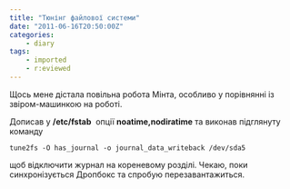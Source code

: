 ```yaml
---
title: "Тюнінг файлової системи"
date: "2011-06-16T20:50:00Z"
categories:
    - diary
tags:
    - imported
    - r:eviewed
---
```


Щось мене дістала повільна робота Мінта, особливо у порівнянні із звіром-машинкою на роботі.   

Дописав у **/etc/fstab**  опції **noatime,nodiratime** та виконав підглянуту команду   

```shell
tune2fs -O has_journal -o journal_data_writeback /dev/sda5
```

щоб відключити журнал на кореневому розділі. Чекаю, поки синхронізується Дропбокс та спробую перезавантажиться.
